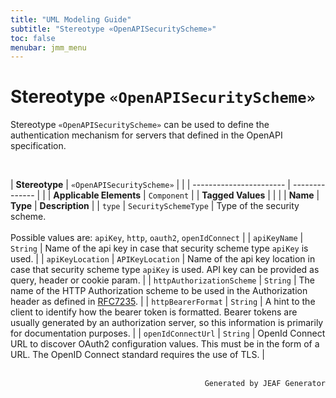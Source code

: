 ```yaml
---
title: "UML Modeling Guide"
subtitle: "Stereotype «OpenAPISecurityScheme»"
toc: false
menubar: jmm_menu
---
```


# Stereotype `«OpenAPISecurityScheme»`
Stereotype `«OpenAPISecurityScheme»` can be used to define the authentication mechanism for servers that defined in the OpenAPI specification.

<br>

| **Stereotype**          | `«OpenAPISecurityScheme»` | |
| ----------------------- | -------------- | |
| **Applicable Elements** | `Component`        |
| **Tagged Values**       |                       |                                                                                                                                                                                                          |
| **Name**                | **Type**              | **Description**                                                                                                                                                                                          |
| `type`   | `SecuritySchemeType` | Type of the security scheme.<br><br>Possible values are: `apiKey`, `http`, `oauth2`, `openIdConnect` |
| `apiKeyName`   | `String` | Name of the api key in case that security scheme type `apiKey` is used. |
| `apiKeyLocation`   | `APIKeyLocation` | Name of the api key location in case that security scheme type `apiKey` is used. API key can be provided as query, header or cookie param. |
| `httpAuthorizationScheme`   | `String` | The name of the HTTP Authorization scheme to be used in the Authorization header as defined in [RFC7235](https://httpwg.org/specs/rfc7235.html). |
| `httpBearerFormat`   | `String` | A hint to the client to identify how the bearer token is formatted. Bearer tokens are usually generated by an authorization server, so this information is primarily for documentation purposes. |
| `openIdConnectUrl`   | `String` | OpenId Connect URL to discover OAuth2 configuration values. This must be in the form of a URL. The OpenID Connect standard requires the use of TLS. |



<br>

<div style="text-align: right"><code>Generated by JEAF Generator</code></div>

    